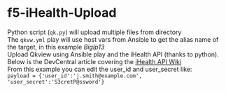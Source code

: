 # f5-iHealth-Upload
Python script (`qk.py`) will upload multiple files from directory <br />
The `qkvw.yml` play will use host vars from Ansible to get the alias name of the target, in this example *BigIp13* <br />
Upload Qkview using Ansible play and the iHealth API (thanks to python). Below is the DevCentral article covering the [iHealth API Wiki](https://devcentral.f5.com/wiki/iHealth.Authentication.ashx)
<br />
From this example you can edit the user_id and user_secret like: <br />
`payload = {'user_id':'j.smith@example.com', 'user_secret':'S3cretP@ssword'}`
